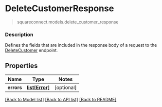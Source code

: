 # DeleteCustomerResponse
> squareconnect.models.delete_customer_response

### Description

Defines the fields that are included in the response body of a request to the [DeleteCustomer](#endpoint-deletecustomer) endpoint.

## Properties
Name | Type | Notes
------------ | ------------- | -------------
**errors** | [**list[Error]**](Error.md) | [optional]

[[Back to Model list]](../README.md#documentation-for-models) [[Back to API list]](../README.md#documentation-for-api-endpoints) [[Back to README]](../README.md)


